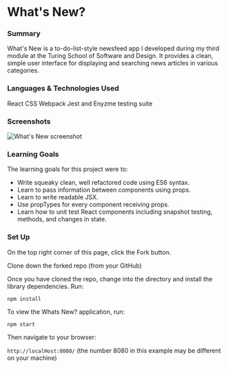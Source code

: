 # What's New?

### Summary

What's New is a to-do-list-style newsfeed app I developed during my third module at the Turing School of Software and Design. It provides a clean, simple user interface for displaying and searching news articles in various categories.

### Languages & Technologies Used

React
CSS
Webpack
Jest and Enyzme testing suite

### Screenshots

![What's New screenshot](https://user-images.githubusercontent.com/27085714/66286862-ce108780-e8c2-11e9-9c1f-c75591e5a205.gif)

### Learning Goals

The learning goals for this project were to: 

- Write squeaky clean, well refactored code using ES6 syntax.
- Learn to pass information between components using props.
- Learn to write readable JSX.
- Use propTypes for every component receiving props.
- Learn how to unit test React components including snapshot testing, methods, and changes in state.

### Set Up
On the top right corner of this page, click the Fork button.

Clone down the forked repo (from your GitHub)

Once you have cloned the repo, change into the directory and install the library dependencies. Run:

`npm install`

To view the Whats New? application, run:

`npm start`

Then navigate to your browser:

`http://localHost:8080/` (the number 8080 in this example may be different on your machine)
